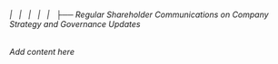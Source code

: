 ###### |   |   |   |   |   ├── Regular Shareholder Communications on Company Strategy and Governance Updates

*Add content here*